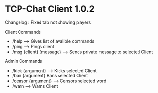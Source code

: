 # TCP-Chat Client 1.0.2

Changelog : Fixed tab not showing players

Client Commands
- /help --> Gives list of avalible commands
- /ping --> Pings client
- /msg {client} {message} --> Sends private message to selected Client

Admin Commands
- /kick {argument} --> Kicks selected Client
- /ban {argument} Bans selected Client
- /censor {argument} --> Censors selected word
- /warn --> Warns Client